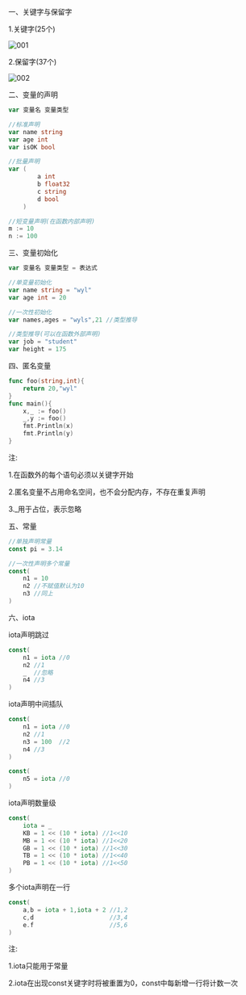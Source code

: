 一、关键字与保留字

1.关键字(25个)

![001](D:\Golang_Notes\Golang变量与数据类型\Golang变量\001.png)

2.保留字(37个)

![002](D:\Golang_Notes\Golang变量与数据类型\Golang变量\002.png)

二、变量的声明

```go
var 变量名 变量类型
```



```go
//标准声明
var name string
var age int
var isOK bool

//批量声明
var (
		a int
		b float32
		c string
		d bool
	)

//短变量声明(在函数内部声明)
m := 10
n := 100
```

三、变量初始化

```go
var 变量名 变量类型 = 表达式
```



```go
//单变量初始化
var name string = "wyl"
var age int = 20

//一次性初始化
var names,ages = "wyls",21 //类型推导

//类型推导(可以在函数外部声明)
var job = "student"
var height = 175
```

四、匿名变量

```go
func foo(string,int){
    return 20,"wyl"
}
func main(){
    x,_ := foo()
    _,y := foo()
    fmt.Println(x)
    fmt.Println(y)
}
```

注:

1.在函数外的每个语句必须以关键字开始

2.匿名变量不占用命名空间，也不会分配内存，不存在重复声明

3._用于占位，表示忽略

五、常量

```go
//单独声明常量
const pi = 3.14

//一次性声明多个常量
const(
	n1 = 10
    n2 //不赋值默认为10
    n3 //同上
)
```



六、iota

iota声明跳过

```go
const(
	n1 = iota //0
    n2 //1
    _  //忽略
    n4 //3
)
```

iota声明中间插队

```go
const(
	n1 = iota //0
    n2 //1
    n3 = 100  //2
    n4 //3
)

const(
	n5 = iota //0
)
```

iota声明数量级

```go
const(
	iota = _
    KB = 1 << (10 * iota) //1<<10
    MB = 1 << (10 * iota) //1<<20
    GB = 1 << (10 * iota) //1<<30
    TB = 1 << (10 * iota) //1<<40
    PB = 1 << (10 * iota) //1<<50
)
```

多个iota声明在一行

```go
const(
	a,b = iota + 1,iota + 2 //1,2
    c,d						//3,4
    e.f						//5,6
)
```

注:

1.iota只能用于常量

2.iota在出现const关键字时将被重置为0，const中每新增一行将计数一次

